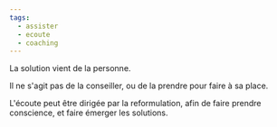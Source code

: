 ```yaml
---
tags:
  - assister
  - ecoute
  - coaching
---
```


La solution vient de la personne.

Il ne s'agit pas de la conseiller, ou de la prendre pour faire à sa place.

L'écoute peut être dirigée par la reformulation, afin de faire prendre conscience, et faire émerger les solutions.

